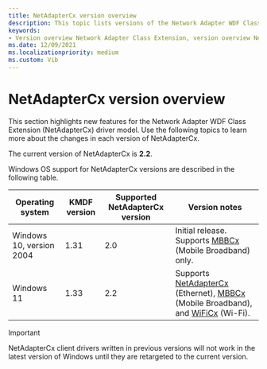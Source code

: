 ```yaml
---
title: NetAdapterCx version overview
description: This topic lists versions of the Network Adapter WDF Class Extension (NetAdapterCx).
keywords:
- Version overview Network Adapter Class Extension, version overview NetAdapterCx, version overview NetCx
ms.date: 12/09/2021
ms.localizationpriority: medium
ms.custom: Vib
---
```


# NetAdapterCx version overview

This section highlights new features for the Network Adapter WDF Class Extension (NetAdapterCx) driver model. Use the following topics to learn more about the changes in each version of NetAdapterCx.

The current version of NetAdapterCx is **2.2**.

Windows OS support for NetAdapterCx versions are described in the following table.

| Operating system | KMDF version | Supported NetAdapterCx version | Version notes |
| --- | --- | --- | --- |
| Windows 10, version 2004 | 1.31 | 2.0 | Initial release. Supports [MBBCx](mobile-broadband-mbb-wdf-class-extension-mbbcx.md) (Mobile Broadband) only. |
| Windows 11 | 1.33 | 2.2 | Supports [NetAdapterCx](index.md) (Ethernet), [MBBCx](mobile-broadband-mbb-wdf-class-extension-mbbcx.md) (Mobile Broadband), and [WiFiCx](wifi-wdf-class-extension-wificx.md) (Wi-Fi). |

> [!IMPORTANT]
> NetAdapterCx client drivers written in previous versions will not work in the latest version of Windows until they are retargeted to the current version.

